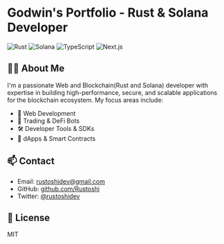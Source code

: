 # Godwin's Portfolio - Rust & Solana Developer

![Rust](https://img.shields.io/badge/Rust-B7410E?style=for-the-badge&logo=rust&logoColor=white)
![Solana](https://img.shields.io/badge/Solana-14F195?style=for-the-badge&logo=solana&logoColor=white)
![TypeScript](https://img.shields.io/badge/TypeScript-3178C6?style=for-the-badge&logo=typescript&logoColor=white)
![Next.js](https://img.shields.io/badge/Next.js-000000?style=for-the-badge&logo=next.js&logoColor=white)

## 👨‍💻 About Me

I'm a passionate Web and Blockchain(Rust and Solana) developer with expertise in building high-performance, secure, and scalable applications for the blockchain ecosystem. My focus areas include:

- 🚀 Web Development
- 🤖 Trading & DeFi Bots
- 🛠️ Developer Tools & SDKs
- 📱 dApps & Smart Contracts


## 📫 Contact

- Email: [rustoshidev@gmail.com](mailto:rustoshidev@gmail.com)
- GitHub: [github.com/Rustoshi](https://github.com/Rustoshi)
- Twitter: [@rustoshidev](https://twitter.com/rustoshidev)

## 📝 License

MIT
